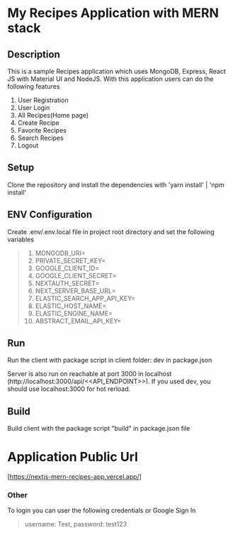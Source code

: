 # My Recipes Application with MERN stack

## Description
This is a sample Recipes application which uses MongoDB, Express, React JS with Material UI and NodeJS.
With this application users can do the following features
1. User Registration
2. User Login
3. All Recipes(Home page)
4. Create Recipe 
5. Favorite Recipes
6. Search Recipes
7. Logout

## Setup
Clone the repository and install the dependencies with 'yarn install' | 'npm install'

## ENV Configuration
Create .env/.env.local file in project root directory and set the following variables
> 1. MONGODB_URI= 
> 2. PRIVATE_SECRET_KEY= 
> 3. GOOGLE_CLIENT_ID= 
> 4. GOOGLE_CLIENT_SECRET= 
> 5. NEXTAUTH_SECRET= 
> 6. NEXT_SERVER_BASE_URL= 
> 7. ELASTIC_SEARCH_APP_API_KEY= 
> 8. ELASTIC_HOST_NAME= 
> 9. ELASTIC_ENGINE_NAME=
> 9. ABSTRACT_EMAIL_API_KEY=

## Run

Run the client with package script in client folder: dev in package.json

Server is also run on reachable at port 3000 in localhost (http://localhost:3000/api/<<API_ENDPOINT>>). If you used dev, you should use localhost:3000 for hot rerload.

## Build

Build client with the package script "build" in package.json file

# Application Public Url 
[https://nextjs-mern-recipes-app.vercel.app/]

### Other

To login you can user the following credentials or Google Sign In

> username: Test,
> password: test123

